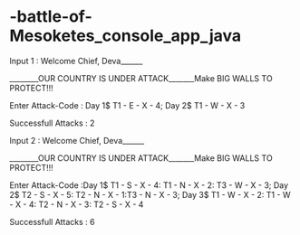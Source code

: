 # -battle-of-Mesoketes_console_app_java

Input 1 : Welcome Chief,  Deva______ 

________OUR COUNTRY IS UNDER ATTACK_______Make BIG WALLS TO PROTECT!!!

Enter Attack-Code : Day 1$ T1 - E - X - 4; Day 2$ T1 - W - X - 3

Successfull Attacks : 2 


Input 2 : Welcome Chief,  Deva______

________OUR COUNTRY IS UNDER ATTACK_______Make BIG WALLS TO PROTECT!!!

Enter Attack-Code :Day 1$ T1 - S - X - 4: T1 - N - X - 2: T3 - W - X - 3; Day 2$ T2 - S - X - 5: T2 - N - X - 1:T3 - N - X - 3; Day 3$ T1 - W - X - 2: T1 - W - X - 4: T2 - N - X - 3: T2 - S - X - 4 

Successfull Attacks : 6
